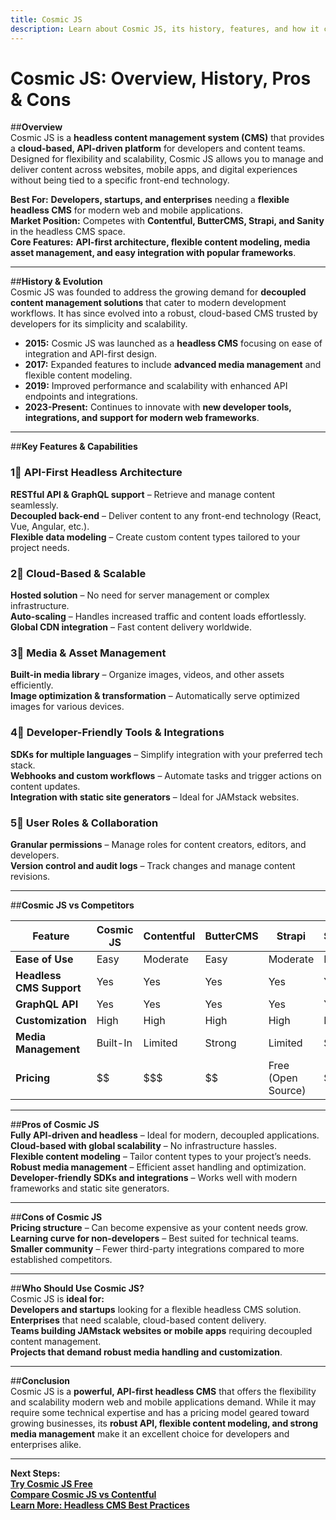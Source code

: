 ```yaml
---
title: Cosmic JS  
description: Learn about Cosmic JS, its history, features, and how it compares to other headless CMS platforms.
---
```


# **Cosmic JS: Overview, History, Pros & Cons**

##**Overview**  
Cosmic JS is a **headless content management system (CMS)** that provides a **cloud-based, API-driven platform** for developers and content teams. Designed for flexibility and scalability, Cosmic JS allows you to manage and deliver content across websites, mobile apps, and digital experiences without being tied to a specific front-end technology.

 **Best For:** **Developers, startups, and enterprises** needing a **flexible headless CMS** for modern web and mobile applications.  
 **Market Position:** Competes with **Contentful, ButterCMS, Strapi, and Sanity** in the headless CMS space.  
 **Core Features:** **API-first architecture, flexible content modeling, media asset management, and easy integration with popular frameworks**.

---

##**History & Evolution**  
Cosmic JS was founded to address the growing demand for **decoupled content management solutions** that cater to modern development workflows. It has since evolved into a robust, cloud-based CMS trusted by developers for its simplicity and scalability.

- **2015:** Cosmic JS was launched as a **headless CMS** focusing on ease of integration and API-first design.
- **2017:** Expanded features to include **advanced media management** and flexible content modeling.
- **2019:** Improved performance and scalability with enhanced API endpoints and integrations.
- **2023-Present:** Continues to innovate with **new developer tools, integrations, and support for modern web frameworks**.

---

##**Key Features & Capabilities**

### **1⃣ API-First Headless Architecture**  
 **RESTful API & GraphQL support** – Retrieve and manage content seamlessly.  
 **Decoupled back-end** – Deliver content to any front-end technology (React, Vue, Angular, etc.).  
 **Flexible data modeling** – Create custom content types tailored to your project needs.

### **2⃣ Cloud-Based & Scalable**  
 **Hosted solution** – No need for server management or complex infrastructure.  
 **Auto-scaling** – Handles increased traffic and content loads effortlessly.  
 **Global CDN integration** – Fast content delivery worldwide.

### **3⃣ Media & Asset Management**  
 **Built-in media library** – Organize images, videos, and other assets efficiently.  
 **Image optimization & transformation** – Automatically serve optimized images for various devices.

### **4⃣ Developer-Friendly Tools & Integrations**  
 **SDKs for multiple languages** – Simplify integration with your preferred tech stack.  
 **Webhooks and custom workflows** – Automate tasks and trigger actions on content updates.  
 **Integration with static site generators** – Ideal for JAMstack websites.

### **5⃣ User Roles & Collaboration**  
 **Granular permissions** – Manage roles for content creators, editors, and developers.  
 **Version control and audit logs** – Track changes and manage content revisions.

---

##**Cosmic JS vs Competitors**

| Feature                  | Cosmic JS      | Contentful    | ButterCMS   | Strapi      | Sanity     |
|--------------------------|----------------|---------------|-------------|-------------|------------|
| **Ease of Use**          |  Easy        |  Moderate   |  Easy     |  Moderate |  Easy    |
| **Headless CMS Support** |  Yes         |  Yes       |  Yes     |  Yes     |  Yes    |
| **GraphQL API**          |  Yes         |  Yes       |  Yes     |  Yes     |  Yes    |
| **Customization**        |  High        |  High      |  High    |  High    |  High   |
| **Media Management**     |  Built-In    |  Limited    |  Strong   |  Limited |  Strong  |
| **Pricing**              | $$             | $$$          | $$          | Free (Open Source) | $$     |

---

##**Pros of Cosmic JS**  
 **Fully API-driven and headless** – Ideal for modern, decoupled applications.  
 **Cloud-based with global scalability** – No infrastructure hassles.  
 **Flexible content modeling** – Tailor content types to your project’s needs.  
 **Robust media management** – Efficient asset handling and optimization.  
 **Developer-friendly SDKs and integrations** – Works well with modern frameworks and static site generators.

---

##**Cons of Cosmic JS**  
 **Pricing structure** – Can become expensive as your content needs grow.  
 **Learning curve for non-developers** – Best suited for technical teams.  
 **Smaller community** – Fewer third-party integrations compared to more established competitors.
  
---

##**Who Should Use Cosmic JS?**  
Cosmic JS is **ideal for:**  
 **Developers and startups** looking for a flexible headless CMS solution.  
 **Enterprises** that need scalable, cloud-based content delivery.  
 **Teams building JAMstack websites or mobile apps** requiring decoupled content management.  
 **Projects that demand robust media handling and customization**.

---

##**Conclusion**  
Cosmic JS is a **powerful, API-first headless CMS** that offers the flexibility and scalability modern web and mobile applications demand. While it may require some technical expertise and has a pricing model geared toward growing businesses, its **robust API, flexible content modeling, and strong media management** make it an excellent choice for developers and enterprises alike.

---

 **Next Steps:**  
 **[Try Cosmic JS Free](https://www.cosmicjs.com/)**  
 **[Compare Cosmic JS vs Contentful](#)**  
 **[Learn More: Headless CMS Best Practices](#)**
